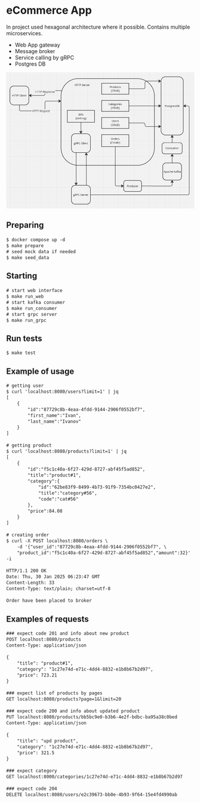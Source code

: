 # eCommerce App
In project used hexagonal architecture where it possible.
Contains multiple microservices.

- Web App gateway
- Message broker
- Service calling by gRPC
- Postgres DB

![alt text](img/scheme.jpg)

## Preparing
```console
$ docker compose up -d
$ make prepare
# seed mock data if needed
$ make seed_data
```
## Starting
```console
# start web interface
$ make run_web
# start kafka consumer
$ make run_consumer
# start grpc server
$ make run_grpc
```
## Run tests
```console
$ make test
```

## Example of usage
```console
# getting user
$ curl 'localhost:8080/users?limit=1' | jq
[
    {
        "id":"87729c8b-4eaa-4fdd-9144-2906f0552bf7",
        "first_name":"Ivan",
        "last_name":"Ivanov"
    }
]

# getting product
$ curl 'localhost:8080/products?limit=1' | jq
[
    {
        "id":"f5c1c40a-6f27-429d-8727-abf45f5ad852",
        "title":"product#1",
        "category":{
            "id":"62be83f9-8499-4b73-91f9-7354bc0427e2",
            "title":"category#56",
            "code":"cat#56"
        },
        "price":84.08
    }
]

# creating order
$ curl -X POST localhost:8080/orders \
    -d '{"user_id":"87729c8b-4eaa-4fdd-9144-2906f0552bf7", \
    "product_id":"f5c1c40a-6f27-429d-8727-abf45f5ad852","amount":32}' -i

HTTP/1.1 200 OK
Date: Thu, 30 Jan 2025 06:23:47 GMT
Content-Length: 33
Content-Type: text/plain; charset=utf-8

Order have been placed to broker
```

## Examples of requests
```http
### expect code 201 and info about new product
POST localhost:8080/products
Content-Type: application/json

{
    "title": "product#1",
    "category": "1c27e74d-e71c-4dd4-8832-e1b8b67b2d97",
    "price": 723.21
}

### expect list of products by pages
GET localhost:8080/products?page=1&limit=20

### expect code 200 and info about updated product
PUT localhost:8080/products/bb5bc9e0-b3b6-4e2f-bdbc-ba95a38c0bed 
Content-Type: application/json

{
    "title": "upd product",
    "category": "1c27e74d-e71c-4dd4-8832-e1b8b67b2d97",
    "price": 321.5
}

### expect category
GET localhost:8000/categories/1c27e74d-e71c-4dd4-8832-e1b8b67b2d97

### expect code 204
DELETE localhost:8080/users/e2c39673-bb0e-4b93-9f64-15e4fd4990ab 
```
